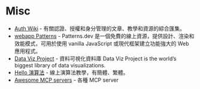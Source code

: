 # Misc

- [Auth Wiki](https://auth-wiki.logto.io/) - 有關認證、授權和身分管理的文章、教學和資源的綜合匯集。
- [webapp Patterns](https://www.patterns.dev/) - Patterns.dev 是一個免費的線上資源，提供設計、渲染和效能模式，可用於使用 vanilla JavaScript 或現代框架建立功能強大的 Web 應用程式。
- [Data Viz Project](https://datavizproject.com/) - 資料可視化資料庫 Data Viz Project is the world’s biggest library of data visualizations.
- [Hello 演算法](https://www.hello-algo.com/zh-hant/) - 線上演算法教學，有簡體、繁體。
- [Awesome MCP servers](https://github.com/appcypher/awesome-mcp-servers) - 各種 MCP server
